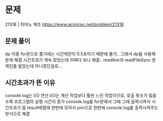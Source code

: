 # 문제

21318 | 피아노 체조
https://www.acmicpc.net/problem/21318

## 문제 풀이

dp
이중 for문으로 풀기에는 시간제한이 0.5초이기 때문에 불가..
그래서 dp를 사용해 문제 해결
시간초과가 계속 떴었는데 어쩌다 보니 해결.. readline과 readFileSync 문제인줄 알았는데 아니였던걸로...

## 시간초과가 뜬 이유

console.log는 I/O 연산
I/O는 계산 작업보다 훨씬 느린 작업이므로, 호출 횟수가 많을수록 프로그램의 실행 시간이 증가
console.log를 for문에서 그때 그때 출력시켜서 시간초과가 뜸
result배열에 한번에 모아서 join으로 한번에 console.log를 출력시켜주는 방식으로 해결
